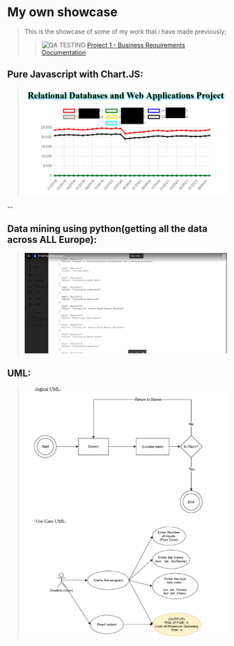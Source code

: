 # My own showcase

> This is the showcase of some of my work that i have made previously;
>>![QA TESTING](https://github.com/XMMR12/showcase/tree/main/testing)
>>[Project 1 - Business Requirements Documentation](https://github.com/XMMR12/showcase/tree/main/Project%201%20%28alogrithm%29)


## Pure Javascript with Chart.JS:
> ![Javascript](https://github.com/XMMR12/showcase/blob/main/chart%20js%20project2.png)

--

## Data mining using python(getting all the data across ALL Europe):
> ![Python data mining](https://github.com/XMMR12/showcase/blob/main/Data%20mining%20using%20python(getting%20all%20the%20data%20across%20ALL%20Europe).PNG)


## UML:
> ![UML](https://github.com/XMMR12/showcase/blob/main/Project%201%20(alogrithm)/alogrithm%20UML.PNG)
